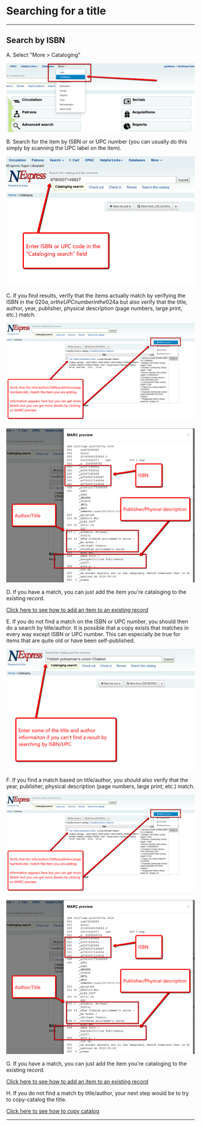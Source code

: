 # Searching for a title

***

## Search by ISBN

A. Select "More > Cataloging"

![Cataloging search](.gitbook/assets/050-searching.png)

B. Search for the item by ISBN or or UPC number (you can usually do this simply by scanning the UPC label on the item).

![ISBN/UPC search](.gitbook/assets/060-searching.png)

C. If you find results, verify that the items actually match by verifying the ISBN in the 020$a, or the UPC number in the 024$a but also verify that the title, author, year, publisher, physical description (page numbers, large print, etc.) match.

![Check your results](.gitbook/assets/070-searching.png)

![MARC preview](.gitbook/assets/080-searching.png)

D. If you have a match, you can just add the item you're cataloging to the existing record.

[Click here to see how to add an item to an existing record](./very-basic-cataloging/adding-an-item.md)

E. If you do not find a match on the ISBN or UPC number, you should then do a search by title/author.  It is possible that a copy exists that matches in every way except ISBN or UPC number.  This can especially be true for items that are quite old or have been self-published.

![Title/author search](.gitbook/assets/090-searching.png)

F. If you find a match based on title/author, you should also verify that the year, publisher, physical description (page numbers, large print, etc.) match.

![Check your results](.gitbook/assets/070-searching.png)

![MARC preview](.gitbook/assets/080-searching.png)

G. If you have a match, you can just add the item you're cataloging to the existing record.

[Click here to see how to add an item to an existing record](./very-basic-cataloging/adding-an-item.md)

H. If you do not find a match by title/author, your next step would be to try to copy-catalog the title.

[Click here to see how to copy catalog](./copy-cataloging/README.md)

***

